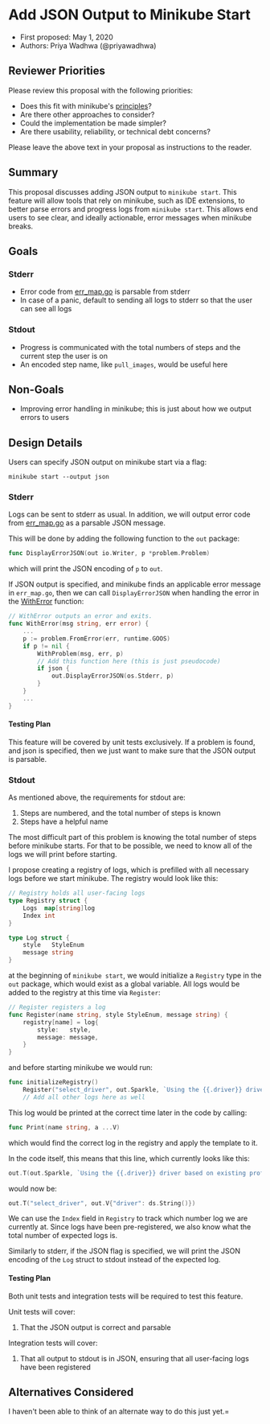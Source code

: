 # Add JSON Output to Minikube Start

* First proposed: May 1, 2020
* Authors: Priya Wadhwa (@priyawadhwa)

## Reviewer Priorities

Please review this proposal with the following priorities:

*   Does this fit with minikube's [principles](https://minikube.sigs.k8s.io/docs/concepts/principles/)?
*   Are there other approaches to consider?
*   Could the implementation be made simpler?
*   Are there usability, reliability, or technical debt concerns?

Please leave the above text in your proposal as instructions to the reader.

## Summary

This proposal discusses adding JSON output to `minikube start`. 
This feature will allow tools that rely on minikube, such as IDE extensions, to better parse errors and progress logs from `minikube start`.
This allows end users to see clear, and ideally actionable, error messages when minikube breaks.



## Goals

### Stderr
*   Error code from [err_map.go](https://github.com/kubernetes/minikube/blob/master/pkg/minikube/problem/err_map.go) is parsable from stderr
*   In case of a panic, default to sending all logs to stderr so that the user can see all logs

### Stdout
*   Progress is communicated with the total numbers of steps and the current step the user is on
*   An encoded step name, like `pull_images`, would be useful here


## Non-Goals

*   Improving error handling in minikube; this is just about how we output errors to users

## Design Details
Users can specify JSON output on minikube start via a flag:

```
minikube start --output json
```

### Stderr
Logs can be sent to stderr as usual.
In addition, we will output error code from [err_map.go](https://github.com/kubernetes/minikube/blob/master/pkg/minikube/problem/err_map.go) as a parsable JSON message.

This will be done by adding the following function to the `out` package:

```go
func DisplayErrorJSON(out io.Writer, p *problem.Problem)
```

which will print the JSON encoding of `p` to `out`.

If JSON output is specified, and minikube finds an applicable error message in `err_map.go`, then we can call `DisplayErrorJSON` when handling the error in the [WithError](https://github.com/kubernetes/minikube/blob/master/pkg/minikube/exit/exit.go#L57) function:

```go
// WithError outputs an error and exits.
func WithError(msg string, err error) {
	...
	p := problem.FromError(err, runtime.GOOS)
	if p != nil {
        WithProblem(msg, err, p)
        // Add this function here (this is just pseudocode)
        if json {
            out.DisplayErrorJSON(os.Stderr, p)
        }
	}
    ...
}
```

#### Testing Plan
This feature will be covered by unit tests exclusively.
If a problem is found, and json is specified, then we just want to make sure that the JSON output is parsable.

### Stdout
As mentioned above, the requirements for stdout are:
1. Steps are numbered, and the total number of steps is known
1. Steps have a helpful name

The most difficult part of this problem is knowing the total number of steps before minikube starts.
For that to be possible, we need to know all of the logs we will print before starting.

I propose creating a registry of logs, which is prefilled with all necessary logs before we start minikube.
The registry would look like this:

```go
// Registry holds all user-facing logs
type Registry struct {
	Logs  map[string]log
	Index int
}

type Log struct {
	style   StyleEnum
	message string
}
```

at the beginning of `minikube start`, we would initialize a `Registry` type in the `out` package, which would exist as a global variable.
All logs would be added to the registry at this time via `Register`:

```go
// Register registers a log
func Register(name string, style StyleEnum, message string) {
	registry[name] = log{
		style:   style,
		message: message,
	}
}
```

and before starting minikube we would run:

```go
func initializeRegistry()
    Register("select_driver", out.Sparkle, `Using the {{.driver}} driver based on existing profile`)
    // Add all other logs here as well

```

This log would be printed at the correct time later in the code by calling:

```go
func Print(name string, a ...V)
```

which would find the correct log in the registry and apply the template to it.

In the code itself, this means that this line, which currently looks like this:

```go
out.T(out.Sparkle, `Using the {{.driver}} driver based on existing profile`, out.V{"driver": ds.String()})
```

would now be:

```go
out.T("select_driver", out.V{"driver": ds.String()})
```

We can use the `Index` field in `Registry` to track which number log we are currently at. 
Since logs have been pre-registered, we also know what the total number of expected logs is.

Similarly to stderr, if the JSON flag is specified, we will print the JSON encoding of the `Log` struct to stdout instead of the expected log.


#### Testing Plan
Both unit tests and integration tests will be required to test this feature.

Unit tests will cover:
1. That the JSON output is correct and parsable

Integration tests will cover:
1. That all output to stdout is in JSON, ensuring that all user-facing logs have been registered
   

## Alternatives Considered

I haven't been able to think of an alternate way to do this just yet.=
